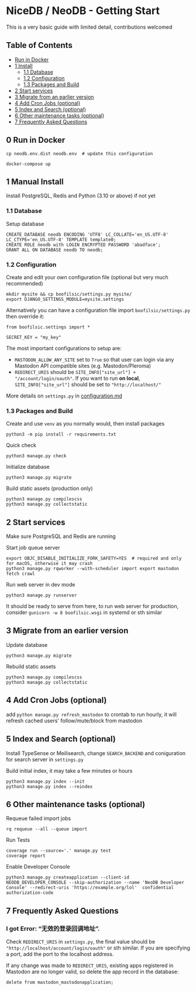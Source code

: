 NiceDB / NeoDB - Getting Start
==============================
This is a very basic guide with limited detail, contributions welcomed

## Table of Contents
- [Run in Docker](#0-run-in-docker)
- [1 Install](#1-manual-install)
  * [1.1 Database](#11-database)
  * [1.2 Configuration](#12-configuration)
  * [1.3 Packages and Build](#13-packages-and-build)
- [2 Start services](#2-start-services)
- [3 Migrate from an earlier version](#3-migrate-from-an-earlier-version)
- [4 Add Cron Jobs (optional)](#4-add-cron-jobs-optional)
- [5 Index and Search (optional)](#5-index-and-search-optional)
- [6 Other maintenance tasks (optional)](#6-other-maintenance-tasks-optional)
- [7 Frequently Asked Questions](#7-frequently-asked-questions)



0 Run in Docker
---------------

```
cp neodb.env.dist neodb.env  # update this configuration

docker-compose up
```

1 Manual Install
----------------
Install PostgreSQL, Redis and Python (3.10 or above) if not yet

### 1.1 Database
Setup database
```
CREATE DATABASE neodb ENCODING 'UTF8' LC_COLLATE='en_US.UTF-8' LC_CTYPE='en_US.UTF-8' TEMPLATE template0;
CREATE ROLE neodb with LOGIN ENCRYPTED PASSWORD 'abadface';
GRANT ALL ON DATABASE neodb TO neodb;
```

### 1.2 Configuration
Create and edit your own configuration file (optional but very much recommended)
```
mkdir mysite && cp boofilsic/settings.py mysite/
export DJANGO_SETTINGS_MODULE=mysite.settings
```
Alternatively you can have a configuration file import `boofilsic/settings.py` then override it:
```
from boofilsic.settings import *

SECRET_KEY = "my_key"
```

The most important configurations to setup are:

- `MASTODON_ALLOW_ANY_SITE` set to `True` so that user can login via any Mastodon API compatible sites (e.g. Mastodon/Pleroma)
- `REDIRECT_URIS` should be `SITE_INFO["site_url"] + "/account/login/oauth"`. If you want to run **on local**, `SITE_INFO["site_url"]` should be set to `"http://localhost/"`

More details on `settings.py` in [configuration.md](configuration.md)

### 1.3 Packages and Build
Create and use `venv` as you normally would, then install packages
```
python3 -m pip install -r requirements.txt

```

Quick check
```
python3 manage.py check
```

Initialize database
```
python3 manage.py migrate
```

Build static assets (production only)
```
python3 manage.py compilescss
python3 manage.py collectstatic
```


2 Start services
--------------
Make sure PostgreSQL and Redis are running

Start job queue server
```
export OBJC_DISABLE_INITIALIZE_FORK_SAFETY=YES  # required and only for macOS, otherwise it may crash
python3 manage.py rqworker --with-scheduler import export mastodon fetch crawl
```

Run web server in dev mode
```
python3 manage.py runserver
```

It should be ready to serve from here, to run web server for production, consider `gunicorn -w 8 boofilsic.wsgi` in systemd or sth similar


3 Migrate from an earlier version
-------------------------------
Update database
```
python3 manage.py migrate
```

Rebuild static assets
```
python3 manage.py compilescss
python3 manage.py collectstatic
```

4 Add Cron Jobs (optional)
-------------
add `python manage.py refresh_mastodon` to crontab to run hourly, it will refresh cached users' follow/mute/block from mastodon

5 Index and Search (optional)
----------------
Install TypeSense or Meilisearch, change `SEARCH_BACKEND` and coniguration for search server in `settings.py`

Build initial index, it may take a few minutes or hours
```
python3 manage.py index --init
python3 manage.py index --reindex
```

6 Other maintenance tasks (optional)
-----------------------
Requeue failed import jobs
```
rq requeue --all --queue import
```

Run Tests
```
coverage run --source='.' manage.py test
coverage report
```

Enable Developer Console
```
python3 manage.py createapplication --client-id NEODB_DEVELOPER_CONSOLE --skip-authorization --name 'NeoDB Developer Console' --redirect-uris 'https://example.org/lol'  confidential authorization-code
```

7 Frequently Asked Questions
------

### I got Error: “无效的登录回调地址”.

Check `REDIRECT_URIS` in `settings.py`, the final value should be `"http://localhost/account/login/oauth"` or sth similar. If you are specifying a port, add the port to the localhost address.

If any change was made to `REDIRECT_URIS`, existing apps registered in Mastodon are no longer valid, so delete the app record in the database:
```
delete from mastodon_mastodonapplication;
```
